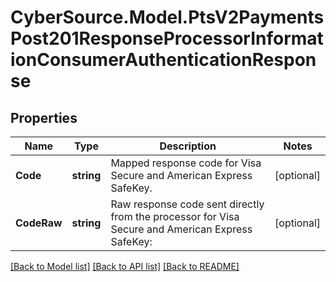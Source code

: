 # CyberSource.Model.PtsV2PaymentsPost201ResponseProcessorInformationConsumerAuthenticationResponse
## Properties

Name | Type | Description | Notes
------------ | ------------- | ------------- | -------------
**Code** | **string** | Mapped response code for Visa Secure and American Express SafeKey.  | [optional] 
**CodeRaw** | **string** | Raw response code sent directly from the processor for Visa Secure and American Express SafeKey:  | [optional] 

[[Back to Model list]](../README.md#documentation-for-models) [[Back to API list]](../README.md#documentation-for-api-endpoints) [[Back to README]](../README.md)

